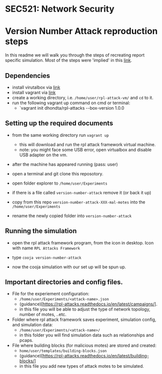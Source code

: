 # SEC521: Network Security
# Version Number Attack reproduction steps

  In this readme we will walk you through the steps of recreating report specific simulation. Most of the steps were 'implied' in this [link](https://rpl-attacks.readthedocs.io/en/latest/install/).


## Dependencies
* install virutalbox via [link](https://www.virtualbox.org/wiki/Downloads)
* install vagrant via [link](https://www.vagrantup.com/downloads)
* create a working directory, i.e. `/home/user/rpl-attack-vm/` and `cd` to it.
* run the following vagrant up command on cmd or terminal:
  * `vagrant init dhondta/rpl-attacks --box-version 1.0.0


## Setting up the required documents
* from the same working directory run `vagrant up`
  * this will download and run the rpl attack framework virtual machine. 
  * note: you might face some USB error, open virtualbox and disable USB adapter on the vm. 
* after the machine has appeared running (pass: user)


* open a terminal and git clone this reposotory. 
* open folder explorer to `/home/user/Experiments`
* if there is a file called `version-number-attack` remove it (or back it up)
* copy from this repo `version-number-attack-XXX-mal-motes` into the `/home/user/Experiments` 
* rename the newly copied folder into `version-number-attack`

## Running the simulation
* open the rpl attack framework program, from the icon in desktop. Icon with name `RPL Attacks Framework`


* type `cooja version-number-attack` 
* now the cooja simulation with our set up will be spun up. 

## Important directories and config files.
* File for the experiement configuration:
  * `/home/user/Experiments/<attack-name>.json`
  * (guidance)[https://rpl-attacks.readthedocs.io/en/latest/campaigns/].
  * in this file you will be able to adjust the type of network topology, number of motes, ..etc.
* Folder where rpl attack framework saves experiment, simulation config, and simulation data:
  * `/home/user/Experiments/<attack-name>/`
  * in this folder you will find simulation data such as relationships and pcaps.
* File where building blocks (for malicious motes) are stored and created:
  * `home/user/templates/building-blocks.json`
  * (guidance)[https://rpl-attacks.readthedocs.io/en/latest/building-blocks/]
  * in this file you add new types of attack motes to be simulated. 
